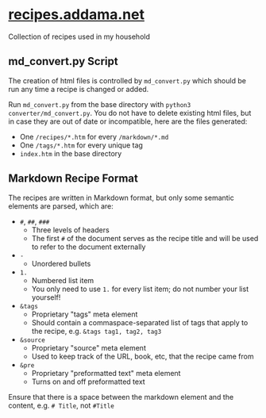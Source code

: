 # [recipes.addama.net](http://recipes.addama.net)
Collection of recipes used in my household

## md_convert.py Script

The creation of html files is controlled by `md_convert.py` which should be run any time a recipe is changed or added. 

Run `md_convert.py` from the base directory with `python3 converter/md_convert.py`. You do not have to delete existing html files, but in case they are out of date or incompatible, here are the files generated:
* One `/recipes/*.htm` for every `/markdown/*.md`
* One `/tags/*.htm` for every unique tag
* `index.htm` in the base directory

## Markdown Recipe Format

The recipes are written in Markdown format, but only some semantic elements are parsed, which are:

* `#`, `##`, `###`
  * Three levels of headers
  * The first `#` of the document serves as the recipe title and will be used to refer to the document externally
* `-`
  * Unordered bullets
* `1.`
  * Numbered list item
  * You only need to use `1.` for every list item; do not number your list yourself!
* `&tags`
  * Proprietary "tags" meta element
  * Should contain a commaspace-separated list of tags that apply to the recipe, e.g. `&tags tag1, tag2, tag3`
* `&source`
  * Proprietary "source" meta element
  * Used to keep track of the URL, book, etc, that the recipe came from
* `&pre`
  * Proprietary "preformatted text" meta element
  * Turns on and off preformatted text
  
Ensure that there is a space between the markdown element and the content, e.g. `# Title`, not `#Title`

